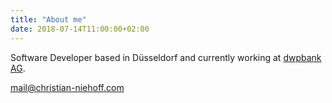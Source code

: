 ```yaml
---
title: "About me"
date: 2018-07-14T11:00:00+02:00
---
```


Software Developer based in Düsseldorf and currently working at [dwpbank AG](http://www.dwpbank.de/).

<mail@christian-niehoff.com>